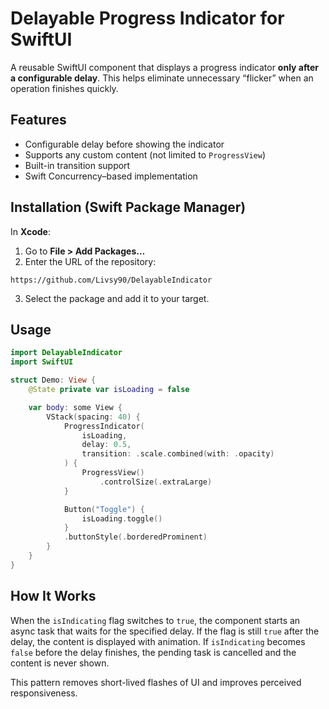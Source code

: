 # Delayable Progress Indicator for SwiftUI

A reusable SwiftUI component that displays a progress indicator **only after a configurable delay**. This helps eliminate unnecessary “flicker” when an operation finishes quickly.

## Features

* Configurable delay before showing the indicator
* Supports any custom content (not limited to `ProgressView`)
* Built-in transition support
* Swift Concurrency–based implementation

## Installation (Swift Package Manager)

In **Xcode**:

1. Go to **File > Add Packages…**
2. Enter the URL of the repository:

```
https://github.com/Livsy90/DelayableIndicator
```

3. Select the package and add it to your target.

## Usage

```swift
import DelayableIndicator
import SwiftUI

struct Demo: View {
    @State private var isLoading = false

    var body: some View {
        VStack(spacing: 40) {
            ProgressIndicator(
                isLoading,
                delay: 0.5,
                transition: .scale.combined(with: .opacity)
            ) {
                ProgressView()
                    .controlSize(.extraLarge)
            }

            Button("Toggle") {
                isLoading.toggle()
            }
            .buttonStyle(.borderedProminent)
        }
    }
}
```

## How It Works

When the `isIndicating` flag switches to `true`, the component starts an async task that waits for the specified delay. If the flag is still `true` after the delay, the content is displayed with animation. If `isIndicating` becomes `false` before the delay finishes, the pending task is cancelled and the content is never shown.

This pattern removes short-lived flashes of UI and improves perceived responsiveness.
